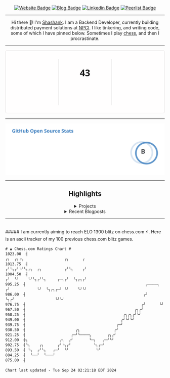 <div align="center"><p><a href="https://ssnk.in"><img src="https://img.shields.io/badge/-Website-3B7EBF?style=for-the-badge&amp;logo=amp&amp;logoColor=white" alt="Website Badge"></a> <a href="https://hashnode.ssnk.in"><img src="https://img.shields.io/badge/-Blog-3B7EBF?style=for-the-badge&amp;logo=Hashnode&amp;logoColor=white" alt="Blog Badge"></a> <a href="https://linkedin.com/in/shashank-priyadarshi"><img src="https://img.shields.io/badge/-LinkedIn-3B7EBF?style=for-the-badge&amp;logo=Linkedin&amp;logoColor=white" alt="Linkedin Badge"></a> <a href="https://peerlist.io/shasha"><img src="https://img.shields.io/badge/-PeerList-3B7EBF?style=for-the-badge&amp;logo=Peerlist&amp;logoColor=white" alt="Peerlist Badge"/></a></p><hr><p>Hi there 👋! I'm <a href="https://ssnk.in">Shashank</a>. I am a Backend Developer, currently building distributed payment solutions at <a href="https://npci.org.in">NPCI</a>. I like tinkering, and writing code, some of which I have pinned below. Sometimes I play <a href="https://www.chess.com/member/ttefabob">chess</a>, and then I procrastinate.</p><hr><p><img src="./assets/images/streak_stats.svg"/></p><hr><p><img src="./assets/images/open_source_stats.svg"/></p><hr><h2>Highlights</h2><details><summary>Projects</summary><br /><ul><li><a href="https://github.com/shashank-priyadarshi/projects" target="_blank" rel="noopener noreferrer">projects</a> Last Updated : 2024-09-23</li><li><a href="https://github.com/shashank-priyadarshi/utils" target="_blank" rel="noopener noreferrer">utils</a> Last Updated : 2024-09-23</li><li><a href="https://github.com/shashank-priyadarshi/portfolio-core-ui" target="_blank" rel="noopener noreferrer">portfolio-core-ui</a> Last Updated : 2024-09-21</li><li><a href="https://github.com/shashank-priyadarshi/services" target="_blank" rel="noopener noreferrer">services</a> Last Updated : 2024-09-15</li><li><a href="https://github.com/shashank-priyadarshi/archive" target="_blank" rel="noopener noreferrer">archive</a> Last Updated : 2024-09-10</li></ul></details><details><summary>Recent Blogposts</summary><br /><ul><li><a href="https://hashnode.ssnk.in/traffic-light-simulator-in-angular-2023" target="_blank" rel="noopener noreferrer">Traffic Light Simulator in Angular</a> Published : 2023-09-16</li><li><a href="https://hashnode.ssnk.in/oop-in-go-interfaces" target="_blank" rel="noopener noreferrer">OOP in Go: Interfaces</a> Published : 2023-03-04</li><li><a href="https://hashnode.ssnk.in/oop-in-go-structs" target="_blank" rel="noopener noreferrer">OOP in Go: Structs</a> Published : 2023-02-24</li></ul></details><hr></div></br>##### I am currently aiming to reach ELO 1300 blitz on chess.com ⚡. Here is an ascii tracker of my 100 previous chess.com blitz games.
  
  
  ```
# ♟︎ Chess.com Ratings Chart #
 1023.00  ┤                                                                ╭╮  ╭╮╭╮                  ╭╮      ╭
 1013.75  ┤                                                               ╭╯╰╮╭╯╰╯╰╮╭╮  ╭╮          ╭╯╰╮    ╭╯
 1004.50  ┤                                                              ╭╯  ╰╯    ╰╯╰╮╭╯╰╮     ╭─╮╭╯  ╰╮╭╮╭╯
  995.25  ┤                                                     ╭────╮  ╭╯            ╰╯  ╰╮╭╮╭─╯ ╰╯    ╰╯╰╯
  986.00  ┤                                                    ╭╯    ╰╮╭╯                  ╰╯╰╯
  976.75  ┤                                                   ╭╯      ╰╯
  967.50  ┤                                                ╭╮╭╯
  958.25  ┤                                           ╭╮╭╮╭╯╰╯
  949.00  ┤                                          ╭╯╰╯╰╯
  939.75  ┤                                        ╭─╯
  930.50  ┤                      ╭╮               ╭╯
  921.25  ┤                    ╭─╯╰────╮       ╭╮╭╯
  912.00  ┼╮              ╭╮  ╭╯       ╰─╮   ╭─╯╰╯
  902.75  ┤╰╮    ╭╮      ╭╯╰╮╭╯          ╰╮╭─╯
  893.50  ┤ ╰╮  ╭╯╰╮   ╭─╯  ╰╯            ╰╯
  884.25  ┤  ╰──╯  ╰───╯
  875.00  ┤

Chart last updated - Tue Sep 24 02:21:18 EDT 2024  
  ```
  
